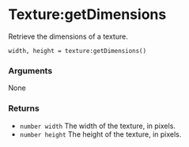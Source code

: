 <!--
category: reference
-->

Texture:getDimensions
===

Retrieve the dimensions of a texture.

    width, height = texture:getDimensions()

### Arguments

None

### Returns

- `number width` The width of the texture, in pixels.
- `number height` The height of the texture, in pixels.
